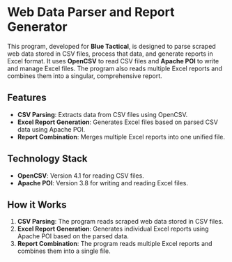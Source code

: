 # Web Data Parser and Report Generator

This program, developed for **Blue Tactical**, is designed to parse scraped web data stored in CSV files, process that data, and generate reports in Excel format. It uses **OpenCSV** to read CSV files and **Apache POI** to write and manage Excel files. The program also reads multiple Excel reports and combines them into a singular, comprehensive report.

## Features

- **CSV Parsing**: Extracts data from CSV files using OpenCSV.
- **Excel Report Generation**: Generates Excel files based on parsed CSV data using Apache POI.
- **Report Combination**: Merges multiple Excel reports into one unified file.

## Technology Stack

- **OpenCSV**: Version 4.1 for reading CSV files.
- **Apache POI**: Version 3.8 for writing and reading Excel files.

## How it Works

1. **CSV Parsing**: The program reads scraped web data stored in CSV files.
2. **Excel Report Generation**: Generates individual Excel reports using Apache POI based on the parsed data.
3. **Report Combination**: The program reads multiple Excel reports and combines them into a single file.



